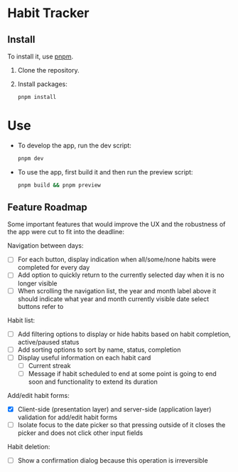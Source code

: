 # Habit Tracker

## Install

To install it, use [pnpm](https://pnpm.io/).

1. Clone the repository.
1. Install packages:

   ```sh
   pnpm install
   ```

# Use

- To develop the app, run the dev script:

  ```sh
  pnpm dev
  ```

- To use the app, first build it and then run the preview script:

  ```sh
  pnpm build && pnpm preview
  ```

## Feature Roadmap

Some important features that would improve the UX and the robustness of the app were cut to fit into the deadline:

Navigation between days:

- [ ] For each button, display indication when all/some/none habits were completed for every day
- [ ] Add option to quickly return to the currently selected day when it is no longer visible
- [ ] When scrolling the navigation list, the year and month label above it should indicate what year and month currently visible date select buttons refer to

Habit list:

- [ ] Add filtering options to display or hide habits based on habit completion, active/paused status
- [ ] Add sorting options to sort by name, status, completion
- [ ] Display useful information on each habit card
  - [ ] Current streak
  - [ ] Message if habit scheduled to end at some point is going to end soon and functionality to extend its duration

Add/edit habit forms:

- [x] Client-side (presentation layer) and server-side (application layer) validation for add/edit habit forms
- [ ] Isolate focus to the date picker so that pressing outside of it closes the picker and does not click other input fields

Habit deletion:

- [ ] Show a confirmation dialog because this operation is irreversible
